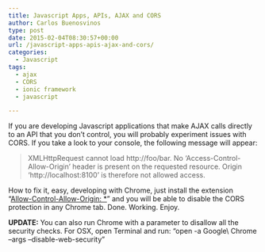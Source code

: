 ```yaml
---
title: Javascript Apps, APIs, AJAX and CORS
author: Carlos Buenosvinos
type: post
date: 2015-02-04T08:30:57+00:00
url: /javascript-apps-apis-ajax-and-cors/
categories:
  - Javascript
tags:
  - ajax
  - CORS
  - ionic framework
  - javascript

---
```

If you are developing Javascript applications that make AJAX calls directly to an API that you don&#8217;t control, you will probably experiment issues with CORS. If you take a look to your console, the following message will appear:

> XMLHttpRequest cannot load http://foo/bar. No &#8216;Access-Control-Allow-Origin&#8217; header is present on the requested resource. Origin &#8216;http://localhost:8100&#8217; is therefore not allowed access.

<!--more-->

How to fix it, easy, developing with Chrome, just install the extension &#8220;<a href="https://chrome.google.com/webstore/detail/allow-control-allow-origi/nlfbmbojpeacfghkpbjhddihlkkiljbi" target="_blank">Allow-Control-Allow-Origin: *</a>&#8221; and you will be able to disable the CORS protection in any Chrome tab. Done. Working. Enjoy.

**UPDATE:** You can also run Chrome with a parameter to disallow all the security checks. For OSX, open Terminal and run: &#8220;open -a Google\ Chrome &#8211;args &#8211;disable-web-security&#8221;